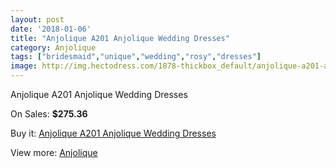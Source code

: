 ```yaml
---
layout: post
date: '2018-01-06'
title: "Anjolique A201 Anjolique Wedding Dresses"
category: Anjolique
tags: ["bridesmaid","unique","wedding","rosy","dresses"]
image: http://img.hectodress.com/1878-thickbox_default/anjolique-a201-anjolique-wedding-dresses.jpg
---
```

Anjolique A201 Anjolique Wedding Dresses

On Sales: **$275.36**
<a href="https://www.hectodress.com/anjolique/1196-anjolique-a201-anjolique-wedding-dresses.html"><amp-img layout="responsive" width="600" height="600" src="//img.hectodress.com/1878-thickbox_default/anjolique-a201-anjolique-wedding-dresses.jpg" alt="Anjolique A201 Anjolique Wedding Dresses 0" /></a>
<a href="https://www.hectodress.com/anjolique/1196-anjolique-a201-anjolique-wedding-dresses.html"><amp-img layout="responsive" width="600" height="600" src="//img.hectodress.com/1879-thickbox_default/anjolique-a201-anjolique-wedding-dresses.jpg" alt="Anjolique A201 Anjolique Wedding Dresses 1" /></a>

Buy it: [Anjolique A201 Anjolique Wedding Dresses](https://www.hectodress.com/anjolique/1196-anjolique-a201-anjolique-wedding-dresses.html "Anjolique A201 Anjolique Wedding Dresses")

View more: [Anjolique](https://www.hectodress.com/16-anjolique "Anjolique")